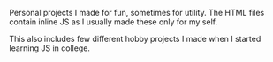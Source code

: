 Personal projects I made for fun, sometimes for utility. The HTML files contain inline JS as I usually made these only for my self.

This also includes few different hobby projects I made when I started learning JS in college.
